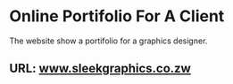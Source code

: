 # Online Portifolio For A Client

The website show a portifolio for a graphics designer.

## URL: www.sleekgraphics.co.zw
